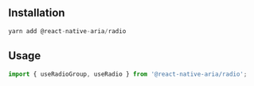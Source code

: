 ## Installation

```js
yarn add @react-native-aria/radio
```

## Usage

```js
import { useRadioGroup, useRadio } from '@react-native-aria/radio';
```
